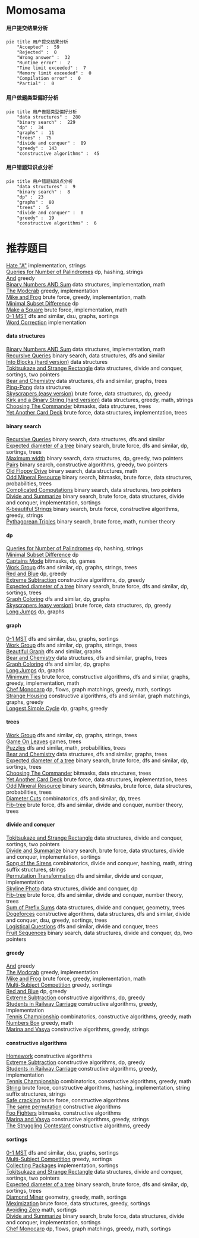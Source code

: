 # Momosama
<!-- tabs:start -->
#### **用户提交结果分析**

```mermaid
pie title 用户提交结果分析
    "Accepted" :  59
    "Rejected" :  0
    "Wrong answer" :  32
    "Runtime error" :  2
    "Time limit exceeded" :  7
    "Memory limit exceeded" :  0
    "Compilation error" :  0
    "Partial" :  0
```
#### **用户做题类型偏好分析**

```mermaid
pie title 用户做题类型偏好分析
    "data structures" :  280
    "binary search" :  229
    "dp" :  34
    "graphs" :  11
    "trees" :  75
    "divide and conquer" :  89
    "greedy" :  143
    "constructive algorithms" :  45
```
#### **用户错题知识点分析**

```mermaid
pie title 用户错题知识点分析
    "data structures" :  9
    "binary search" :  8
    "dp" :  23
    "graphs" :  80
    "trees" :  5
    "divide and conquer" :  0
    "greedy" :  19
    "constructive algorithms" :  6
```
<!-- tabs:end -->
# 推荐题目
[Hate "A"](http://codeforces.com/problemset/problem/1146/B)		implementation,
                        strings		  
[Queries for Number of Palindromes](http://codeforces.com/problemset/problem/245/H)		dp,
                        hashing,
                        strings		  
[And](http://codeforces.com/problemset/problem/1013/B)		greedy		  
[Binary Numbers AND Sum](http://codeforces.com/problemset/problem/1066/E)		data structures,
                        implementation,
                        math		  
[The Modcrab](http://codeforces.com/problemset/problem/903/B)		greedy,
                        implementation		  
[Mike and Frog](https://codeforces.com/contest/548/problem/C)		brute force,
                        greedy,
                        implementation,
                        math		  
[Minimal Subset Difference](https://codeforces.com/contest/956/problem/F)		dp		  
[Make a Square](http://codeforces.com/problemset/problem/962/C)		brute force,
                        implementation,
                        math		  
[0-1 MST](https://codeforces.com/contest/1243/problem/D)		dfs and similar,
                        dsu,
                        graphs,
                        sortings		  
[Word Correction](http://codeforces.com/problemset/problem/938/A)		implementation		  
<!-- tabs:start -->
#### **data structures**
[Binary Numbers AND Sum](http://codeforces.com/problemset/problem/1066/E)		data structures,
                        implementation,
                        math		  
[Recursive Queries](http://codeforces.com/problemset/problem/932/B)		binary search,
                        data structures,
                        dfs and similar		  
[Into Blocks (hard version)](http://codeforces.com/problemset/problem/1209/G2)		data structures		  
[Tokitsukaze and Strange Rectangle](http://codeforces.com/problemset/problem/1190/D)		data structures,
                        divide and conquer,
                        sortings,
                        two pointers		  
[Bear and Chemistry](http://codeforces.com/problemset/problem/639/F)		data structures,
                        dfs and similar,
                        graphs,
                        trees		  
[Ping-Pong](http://codeforces.com/problemset/problem/319/E)		data structures		  
[Skyscrapers (easy version)](http://codeforces.com/problemset/problem/1313/C1)		brute force,
                        data structures,
                        dp,
                        greedy		  
[Kirk and a Binary String (hard version)](http://codeforces.com/problemset/problem/1204/D2)		data structures,
                        greedy,
                        math,
                        strings		  
[Choosing The Commander](http://codeforces.com/problemset/problem/817/E)		bitmasks,
                        data structures,
                        trees		  
[Yet Another Card Deck](http://codeforces.com/problemset/problem/1511/C)		brute force,
                        data structures,
                        implementation,
                        trees		  
#### **binary search**
[Recursive Queries](http://codeforces.com/problemset/problem/932/B)		binary search,
                        data structures,
                        dfs and similar		  
[Expected diameter of a tree](http://codeforces.com/problemset/problem/804/D)		binary search,
                        brute force,
                        dfs and similar,
                        dp,
                        sortings,
                        trees		  
[Maximum width](http://codeforces.com/problemset/problem/1492/C)		binary search,
                        data structures,
                        dp,
                        greedy,
                        two pointers		  
[Pairs](http://codeforces.com/problemset/problem/1463/D)		binary search,
                        constructive algorithms,
                        greedy,
                        two pointers		  
[Old Floppy Drive](http://codeforces.com/problemset/problem/1490/G)		binary search,
                        data structures,
                        math		  
[Odd Mineral Resource](http://codeforces.com/problemset/problem/1479/D)		binary search,
                        bitmasks,
                        brute force,
                        data structures,
                        probabilities,
                        trees		  
[Complicated Computations](http://codeforces.com/problemset/problem/1436/E)		binary search,
                        data structures,
                        two pointers		  
[Divide and Summarize](http://codeforces.com/problemset/problem/1461/D)		binary search,
                        brute force,
                        data structures,
                        divide and conquer,
                        implementation,
                        sortings		  
[K-beautiful Strings](http://codeforces.com/problemset/problem/1493/C)		binary search,
                        brute force,
                        constructive algorithms,
                        greedy,
                        strings		  
[Pythagorean Triples](http://codeforces.com/problemset/problem/1487/D)		binary search,
                        brute force,
                        math,
                        number theory		  
#### **dp**
[Queries for Number of Palindromes](http://codeforces.com/problemset/problem/245/H)		dp,
                        hashing,
                        strings		  
[Minimal Subset Difference](https://codeforces.com/contest/956/problem/F)		dp		  
[Captains Mode](http://codeforces.com/problemset/problem/377/C)		bitmasks,
                        dp,
                        games		  
[Work Group](http://codeforces.com/problemset/problem/533/B)		dfs and similar,
                        dp,
                        graphs,
                        strings,
                        trees		  
[Red and Blue](http://codeforces.com/problemset/problem/1469/B)		dp,
                        greedy		  
[Extreme Subtraction](http://codeforces.com/problemset/problem/1442/A)		constructive algorithms,
                        dp,
                        greedy		  
[Expected diameter of a tree](http://codeforces.com/problemset/problem/804/D)		binary search,
                        brute force,
                        dfs and similar,
                        dp,
                        sortings,
                        trees		  
[Graph Coloring](http://codeforces.com/problemset/problem/1354/E)		dfs and similar,
                        dp,
                        graphs		  
[Skyscrapers (easy version)](http://codeforces.com/problemset/problem/1313/C1)		brute force,
                        data structures,
                        dp,
                        greedy		  
[Long Jumps](http://codeforces.com/problemset/problem/1472/C)		dp,
                        graphs		  
#### **graph**
[0-1 MST](https://codeforces.com/contest/1243/problem/D)		dfs and similar,
                        dsu,
                        graphs,
                        sortings		  
[Work Group](http://codeforces.com/problemset/problem/533/B)		dfs and similar,
                        dp,
                        graphs,
                        strings,
                        trees		  
[Beautiful Graph](http://codeforces.com/problemset/problem/1093/D)		dfs and similar,
                        graphs		  
[Bear and Chemistry](http://codeforces.com/problemset/problem/639/F)		data structures,
                        dfs and similar,
                        graphs,
                        trees		  
[Graph Coloring](http://codeforces.com/problemset/problem/1354/E)		dfs and similar,
                        dp,
                        graphs		  
[Long Jumps](http://codeforces.com/problemset/problem/1472/C)		dp,
                        graphs		  
[Minimum Ties](http://codeforces.com/problemset/problem/1487/C)		brute force,
                        constructive algorithms,
                        dfs and similar,
                        graphs,
                        greedy,
                        implementation,
                        math		  
[Chef Monocarp](http://codeforces.com/problemset/problem/1437/C)		dp,
                        flows,
                        graph matchings,
                        greedy,
                        math,
                        sortings		  
[Strange Housing](http://codeforces.com/problemset/problem/1470/D)		constructive algorithms,
                        dfs and similar,
                        graph matchings,
                        graphs,
                        greedy		  
[Longest Simple Cycle](http://codeforces.com/problemset/problem/1476/C)		dp,
                        graphs,
                        greedy		  
#### **trees**
[Work Group](http://codeforces.com/problemset/problem/533/B)		dfs and similar,
                        dp,
                        graphs,
                        strings,
                        trees		  
[Game On Leaves](http://codeforces.com/problemset/problem/1363/C)		games,
                        trees		  
[Puzzles](http://codeforces.com/problemset/problem/696/B)		dfs and similar,
                        math,
                        probabilities,
                        trees		  
[Bear and Chemistry](http://codeforces.com/problemset/problem/639/F)		data structures,
                        dfs and similar,
                        graphs,
                        trees		  
[Expected diameter of a tree](http://codeforces.com/problemset/problem/804/D)		binary search,
                        brute force,
                        dfs and similar,
                        dp,
                        sortings,
                        trees		  
[Choosing The Commander](http://codeforces.com/problemset/problem/817/E)		bitmasks,
                        data structures,
                        trees		  
[Yet Another Card Deck](http://codeforces.com/problemset/problem/1511/C)		brute force,
                        data structures,
                        implementation,
                        trees		  
[Odd Mineral Resource](http://codeforces.com/problemset/problem/1479/D)		binary search,
                        bitmasks,
                        brute force,
                        data structures,
                        probabilities,
                        trees		  
[Diameter Cuts](http://codeforces.com/problemset/problem/1499/F)		combinatorics,
                        dfs and similar,
                        dp,
                        trees		  
[Fib-tree](http://codeforces.com/problemset/problem/1491/E)		brute force,
                        dfs and similar,
                        divide and conquer,
                        number theory,
                        trees		  
#### **divide and conquer**
[Tokitsukaze and Strange Rectangle](http://codeforces.com/problemset/problem/1190/D)		data structures,
                        divide and conquer,
                        sortings,
                        two pointers		  
[Divide and Summarize](http://codeforces.com/problemset/problem/1461/D)		binary search,
                        brute force,
                        data structures,
                        divide and conquer,
                        implementation,
                        sortings		  
[Song of the Sirens](http://codeforces.com/problemset/problem/1466/G)		combinatorics,
                        divide and conquer,
                        hashing,
                        math,
                        string suffix structures,
                        strings		  
[Permutation Transformation](http://codeforces.com/problemset/problem/1490/D)		dfs and similar,
                        divide and conquer,
                        implementation		  
[Skyline Photo](https://codeforces.com/contest/1483/problem/C)		data structures,
                        divide and conquer,
                        dp		  
[Fib-tree](http://codeforces.com/problemset/problem/1491/E)		brute force,
                        dfs and similar,
                        divide and conquer,
                        number theory,
                        trees		  
[Sum of Prefix Sums](http://codeforces.com/problemset/problem/1303/G)		data structures,
                        divide and conquer,
                        geometry,
                        trees		  
[Dogeforces](http://codeforces.com/problemset/problem/1494/D)		constructive algorithms,
                        data structures,
                        dfs and similar,
                        divide and conquer,
                        dsu,
                        greedy,
                        sortings,
                        trees		  
[Logistical Questions](http://codeforces.com/problemset/problem/566/C)		dfs and similar,
                        divide and conquer,
                        trees		  
[Fruit Sequences](http://codeforces.com/problemset/problem/1428/F)		binary search,
                        data structures,
                        divide and conquer,
                        dp,
                        two pointers		  
#### **greedy**
[And](http://codeforces.com/problemset/problem/1013/B)		greedy		  
[The Modcrab](http://codeforces.com/problemset/problem/903/B)		greedy,
                        implementation		  
[Mike and Frog](https://codeforces.com/contest/548/problem/C)		brute force,
                        greedy,
                        implementation,
                        math		  
[Multi-Subject Competition](http://codeforces.com/problemset/problem/1082/C)		greedy,
                        sortings		  
[Red and Blue](http://codeforces.com/problemset/problem/1469/B)		dp,
                        greedy		  
[Extreme Subtraction](http://codeforces.com/problemset/problem/1442/A)		constructive algorithms,
                        dp,
                        greedy		  
[Students in Railway Carriage](http://codeforces.com/problemset/problem/962/B)		constructive algorithms,
                        greedy,
                        implementation		  
[Tennis Championship](http://codeforces.com/problemset/problem/735/C)		combinatorics,
                        constructive algorithms,
                        greedy,
                        math		  
[Numbers Box](http://codeforces.com/problemset/problem/1447/B)		greedy,
                        math		  
[Marina and Vasya](http://codeforces.com/problemset/problem/584/C)		constructive algorithms,
                        greedy,
                        strings		  
#### **constructive algorithms**
[Homework](http://codeforces.com/problemset/problem/720/C)		constructive algorithms		  
[Extreme Subtraction](http://codeforces.com/problemset/problem/1442/A)		constructive algorithms,
                        dp,
                        greedy		  
[Students in Railway Carriage](http://codeforces.com/problemset/problem/962/B)		constructive algorithms,
                        greedy,
                        implementation		  
[Tennis Championship](http://codeforces.com/problemset/problem/735/C)		combinatorics,
                        constructive algorithms,
                        greedy,
                        math		  
[String](http://codeforces.com/problemset/problem/128/B)		brute force,
                        constructive algorithms,
                        hashing,
                        implementation,
                        string suffix structures,
                        strings		  
[Safe cracking](http://codeforces.com/problemset/problem/42/C)		brute force,
                        constructive algorithms		  
[The same permutation](http://codeforces.com/problemset/problem/804/E)		constructive algorithms		  
[Foo Fighters](http://codeforces.com/problemset/problem/1148/F)		bitmasks,
                        constructive algorithms		  
[Marina and Vasya](http://codeforces.com/problemset/problem/584/C)		constructive algorithms,
                        greedy,
                        strings		  
[The Struggling Contestant](http://codeforces.com/problemset/problem/1450/F)		constructive algorithms,
                        greedy		  
#### **sortings**
[0-1 MST](https://codeforces.com/contest/1243/problem/D)		dfs and similar,
                        dsu,
                        graphs,
                        sortings		  
[Multi-Subject Competition](http://codeforces.com/problemset/problem/1082/C)		greedy,
                        sortings		  
[Collecting Packages](http://codeforces.com/problemset/problem/1294/B)		implementation,
                        sortings		  
[Tokitsukaze and Strange Rectangle](http://codeforces.com/problemset/problem/1190/D)		data structures,
                        divide and conquer,
                        sortings,
                        two pointers		  
[Expected diameter of a tree](http://codeforces.com/problemset/problem/804/D)		binary search,
                        brute force,
                        dfs and similar,
                        dp,
                        sortings,
                        trees		  
[Diamond Miner](https://codeforces.com/contest/1496/problem/C)		geometry,
                        greedy,
                        math,
                        sortings		  
[Meximization](http://codeforces.com/problemset/problem/1497/A)		brute force,
                        data structures,
                        greedy,
                        sortings		  
[Avoiding Zero](http://codeforces.com/problemset/problem/1427/A)		math,
                        sortings		  
[Divide and Summarize](http://codeforces.com/problemset/problem/1461/D)		binary search,
                        brute force,
                        data structures,
                        divide and conquer,
                        implementation,
                        sortings		  
[Chef Monocarp](http://codeforces.com/problemset/problem/1437/C)		dp,
                        flows,
                        graph matchings,
                        greedy,
                        math,
                        sortings		  
<!-- tabs:end -->
